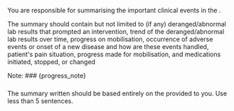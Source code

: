 You are responsible for summarising the important clinical events in the <note>.

The summary should contain but not limited to (if any) deranged/abnormal lab results that prompted an intervention, trend of the deranged/abnormal lab results over time, progress on mobilisation, occurrence of adverse events or onset of a new disease and how are these events handled, patient's pain situation,  progress made for mobilisation, and medications initiated, stopped, or changed

Note: ###
{progress_note}
###

The summary written should be based entirely on the <note> provided to you.
Use less than 5 sentences.